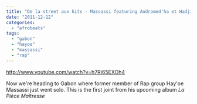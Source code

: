 ```yaml
---
title: "De la street aux hits - Massassi featuring Andromed'ha et Hadji"
date: "2011-12-12"
categories: 
  - "afrobeats"
tags: 
  - "gabon"
  - "hayoe"
  - "massassi"
  - "rap"
---
```


http://www.youtube.com/watch?v=h7Ri65EXOh4

Now we're heading to Gabon where former member of Rap group Hay'oe Massassi just went solo. This is the first joint from his upcoming album _La Pièce Maîtresse_
